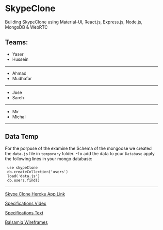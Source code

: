 # SkypeClone
Building SkypeClone using Material-UI, React.js, Express.js, Node.js, MongoDB &amp; WebRTC
## Teams:
- Yaser
- Hussein
---
- Ahmad
- Mudhafar
---
- Jose
- Sareh
---
- Mir
- Michal
---
## Data Temp
 For the porpuse of the examine the Schema of the mongoose we created the `data.js` file in `temporary` folder.
 -To add the data to your ``Database`` apply the following lines in your mongo database:
  ````
   use skypeClone
   db.createCollection('users')
   load('data.js')
   db.users.find()
  ````
 ---

[Skype Clone Heroku App Link](https://skypeclone.herokuapp.com)

[Specifications Video](https://www.youtube.com/watch?v=veXSDyUSEhU&t=120s)

[Specifications Text](https://docs.google.com/document/d/1OKEbxG-_T5YPyowL-Aj-ObFq34ijqBRq7_JPOJXZqkA/edit?usp=sharing)

[Balsamiq Wireframes](https://balsamiq.cloud/ssflf/p94t/r3C88)
